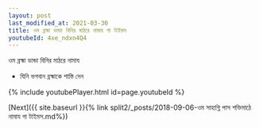 ```yaml
---
layout: post
last_modified_at: 2021-03-30
title: ওম ব্রহ্মা ডান্ডা বিনির মাঠরে নামায গা টাইমস
youtubeId: 4xe_ndxn4Q4
---
```

 
 
 ওম ব্রহ্মা ডান্ডা বিনির মাঠরে নামায  
 
 -  যিনি ভগবান ব্রহ্মাকে শাস্তি দেন 
 
  
 
  
 
 
 
 
 
 


{% include youtubePlayer.html id=page.youtubeId %}
 
[Next]({{ site.baseurl }}{% link  split2/_posts/2018-09-06-ওম সাহাগ্নি পাস শক্তিমাঠে নামায গা টাইমস.md%})
 
